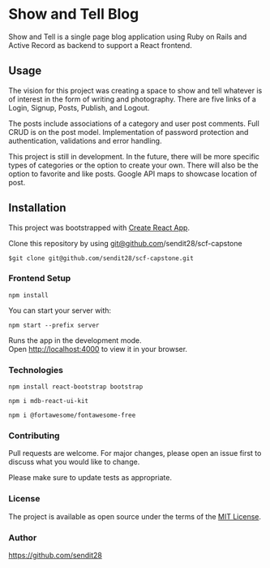 # Show and Tell Blog

Show and Tell is a single page blog application using Ruby on Rails and Active Record as backend to support a React frontend.


## Usage
The vision for this project was creating a space to show and tell whatever is of interest in the form of writing and photography.  There are five links of a Login, Signup, Posts, Publish, and Logout.

The posts include associations of a category and user post comments.  Full CRUD is on the post model.  Implementation of password protection and authentication, validations and error handling.

This project is still in development.  In the future, there will be more specific types of categories or the option to create your own.  There will also be the option to favorite and like posts.  Google API maps to showcase location of post.


## Installation
This project was bootstrapped with [Create React App](https://github.com/facebook/create-react-app).

Clone this repository by using git@github.com/sendit28/scf-capstone

```console
$git clone git@github.com/sendit28/scf-capstone.git
```

### Frontend Setup

```console
npm install
```
You can start your server with:
```console
npm start --prefix server
```

Runs the app in the development mode.\
Open [http://localhost:4000](http://localhost:4000) to view it in your 
browser.

### Technologies
```console
npm install react-bootstrap bootstrap
```
```console
npm i mdb-react-ui-kit
```
```console
npm i @fortawesome/fontawesome-free
```
### Contributing
Pull requests are welcome. For major changes, please open an issue first to discuss what you would like to change.

Please make sure to update tests as appropriate.

### License
The project is available as open source under the terms of the [MIT License](https://opensource.org/licenses/MIT).

### Author
https://github.com/sendit28

